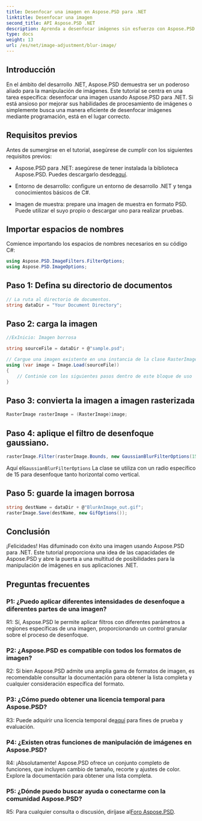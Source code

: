 ```yaml
---
title: Desenfocar una imagen en Aspose.PSD para .NET
linktitle: Desenfocar una imagen
second_title: API Aspose.PSD .NET
description: Aprenda a desenfocar imágenes sin esfuerzo con Aspose.PSD para .NET. Una guía paso a paso para una manipulación perfecta de imágenes en sus proyectos de C#.
type: docs
weight: 13
url: /es/net/image-adjustment/blur-image/
---
```

## Introducción

En el ámbito del desarrollo .NET, Aspose.PSD demuestra ser un poderoso aliado para la manipulación de imágenes. Este tutorial se centra en una tarea específica: desenfocar una imagen usando Aspose.PSD para .NET. Si está ansioso por mejorar sus habilidades de procesamiento de imágenes o simplemente busca una manera eficiente de desenfocar imágenes mediante programación, está en el lugar correcto.

## Requisitos previos

Antes de sumergirse en el tutorial, asegúrese de cumplir con los siguientes requisitos previos:

-  Aspose.PSD para .NET: asegúrese de tener instalada la biblioteca Aspose.PSD. Puedes descargarlo desde[aquí](https://releases.aspose.com/psd/net/).

- Entorno de desarrollo: configure un entorno de desarrollo .NET y tenga conocimientos básicos de C#.

- Imagen de muestra: prepare una imagen de muestra en formato PSD. Puede utilizar el suyo propio o descargar uno para realizar pruebas.

## Importar espacios de nombres

Comience importando los espacios de nombres necesarios en su código C#:

```csharp
using Aspose.PSD.ImageFilters.FilterOptions;
using Aspose.PSD.ImageOptions;
```

## Paso 1: Defina su directorio de documentos

```csharp
// La ruta al directorio de documentos.
string dataDir = "Your Document Directory";
```

## Paso 2: carga la imagen

```csharp
//ExInicio: Imagen borrosa

string sourceFile = dataDir + @"sample.psd";

// Cargue una imagen existente en una instancia de la clase RasterImage
using (var image = Image.Load(sourceFile))
{
    // Continúe con los siguientes pasos dentro de este bloque de uso
}
```

## Paso 3: convierta la imagen a imagen rasterizada

```csharp
RasterImage rasterImage = (RasterImage)image;
```

## Paso 4: aplique el filtro de desenfoque gaussiano.

```csharp
rasterImage.Filter(rasterImage.Bounds, new GaussianBlurFilterOptions(15, 15));
```

 Aquí el`GaussianBlurFilterOptions` La clase se utiliza con un radio específico de 15 para desenfoque tanto horizontal como vertical.

## Paso 5: guarde la imagen borrosa

```csharp
string destName = dataDir + @"BlurAnImage_out.gif";
rasterImage.Save(destName, new GifOptions());
```

## Conclusión

¡Felicidades! Has difuminado con éxito una imagen usando Aspose.PSD para .NET. Este tutorial proporciona una idea de las capacidades de Aspose.PSD y abre la puerta a una multitud de posibilidades para la manipulación de imágenes en sus aplicaciones .NET.

## Preguntas frecuentes

### P1: ¿Puedo aplicar diferentes intensidades de desenfoque a diferentes partes de una imagen?

R1: Sí, Aspose.PSD le permite aplicar filtros con diferentes parámetros a regiones específicas de una imagen, proporcionando un control granular sobre el proceso de desenfoque.

### P2: ¿Aspose.PSD es compatible con todos los formatos de imagen?

R2: Si bien Aspose.PSD admite una amplia gama de formatos de imagen, es recomendable consultar la documentación para obtener la lista completa y cualquier consideración específica del formato.

### P3: ¿Cómo puedo obtener una licencia temporal para Aspose.PSD?

 R3: Puede adquirir una licencia temporal de[aquí](https://purchase.aspose.com/temporary-license/) para fines de prueba y evaluación.

### P4: ¿Existen otras funciones de manipulación de imágenes en Aspose.PSD?

R4: ¡Absolutamente! Aspose.PSD ofrece un conjunto completo de funciones, que incluyen cambio de tamaño, recorte y ajustes de color. Explore la documentación para obtener una lista completa.

### P5: ¿Dónde puedo buscar ayuda o conectarme con la comunidad Aspose.PSD?

 R5: Para cualquier consulta o discusión, diríjase al[Foro Aspose.PSD](https://forum.aspose.com/c/psd/34).